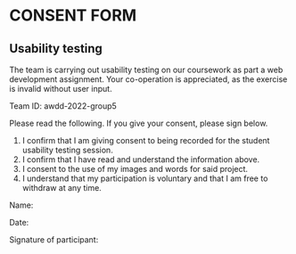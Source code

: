 # CONSENT FORM

## Usability testing

The team is carrying out usability testing on our coursework as part a web development assignment. Your co-operation is appreciated, as the exercise is invalid without user input.

Team ID: awdd-2022-group5 

Please read the following. If you give your consent, please sign below.

1. I confirm that I am giving consent to being recorded for the student usability testing session.
2. I confirm that I have read and understand the information above.
3. I consent to the use of my images and words for said project.
4. I understand that my participation is voluntary and that I am free to withdraw at any time.

Name:

Date:

Signature of participant:
